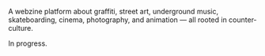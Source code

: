 A webzine platform about graffiti, street art, underground music, skateboarding, cinema, photography, and animation — all rooted in counter-culture.

In progress.
